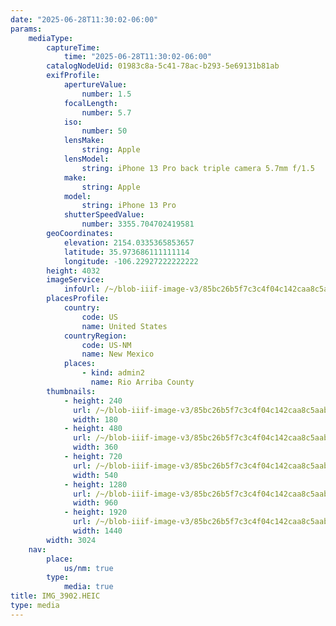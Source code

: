 ```yaml
---
date: "2025-06-28T11:30:02-06:00"
params:
    mediaType:
        captureTime:
            time: "2025-06-28T11:30:02-06:00"
        catalogNodeUid: 01983c8a-5c41-78ac-b293-5e69131b81ab
        exifProfile:
            apertureValue:
                number: 1.5
            focalLength:
                number: 5.7
            iso:
                number: 50
            lensMake:
                string: Apple
            lensModel:
                string: iPhone 13 Pro back triple camera 5.7mm f/1.5
            make:
                string: Apple
            model:
                string: iPhone 13 Pro
            shutterSpeedValue:
                number: 3355.704702419581
        geoCoordinates:
            elevation: 2154.0335365853657
            latitude: 35.973686111111114
            longitude: -106.22927222222222
        height: 4032
        imageService:
            infoUrl: /~/blob-iiif-image-v3/85bc26b5f7c3c4f04c142caa8c5aab5ea4d06415455fda02aac8b7cb271898fd/info.json
        placesProfile:
            country:
                code: US
                name: United States
            countryRegion:
                code: US-NM
                name: New Mexico
            places:
                - kind: admin2
                  name: Rio Arriba County
        thumbnails:
            - height: 240
              url: /~/blob-iiif-image-v3/85bc26b5f7c3c4f04c142caa8c5aab5ea4d06415455fda02aac8b7cb271898fd/full/180%2C240/0/default.jpg
              width: 180
            - height: 480
              url: /~/blob-iiif-image-v3/85bc26b5f7c3c4f04c142caa8c5aab5ea4d06415455fda02aac8b7cb271898fd/full/360%2C480/0/default.jpg
              width: 360
            - height: 720
              url: /~/blob-iiif-image-v3/85bc26b5f7c3c4f04c142caa8c5aab5ea4d06415455fda02aac8b7cb271898fd/full/540%2C720/0/default.jpg
              width: 540
            - height: 1280
              url: /~/blob-iiif-image-v3/85bc26b5f7c3c4f04c142caa8c5aab5ea4d06415455fda02aac8b7cb271898fd/full/960%2C1280/0/default.jpg
              width: 960
            - height: 1920
              url: /~/blob-iiif-image-v3/85bc26b5f7c3c4f04c142caa8c5aab5ea4d06415455fda02aac8b7cb271898fd/full/1440%2C1920/0/default.jpg
              width: 1440
        width: 3024
    nav:
        place:
            us/nm: true
        type:
            media: true
title: IMG_3902.HEIC
type: media
---
```

